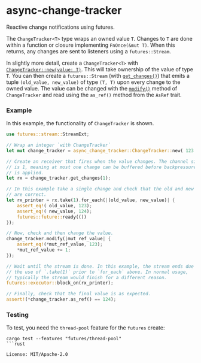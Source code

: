 # async-change-tracker

Reactive change notifications using futures.

The `ChangeTracker<T>` type wraps an owned value `T`. Changes to `T` are
done within a function or closure implementing `FnOnce(&mut T)`. When this
returns, any changes are sent to listeners using a `futures::Stream`.

In slightly more detail, create a `ChangeTracker<T>` with
[`ChangeTracker::new(value: T)`](struct.ChangeTracker.html#method.new). This
will take ownership of the value of type `T`. You can then create a
`futures::Stream` (with
[`get_changes()`](struct.ChangeTracker.html#method.get_changes)) that emits
a tuple `(old_value, new_value)` of type `(T, T)` upon every change to the
owned value. The value can be changed with the
[`modify()`](struct.ChangeTracker.html#method.modify) method of
`ChangeTracker` and read using the `as_ref()` method from the `AsRef` trait.

### Example

In this example, the functionality of `ChangeTracker` is shown.

```rust
use futures::stream::StreamExt;

// Wrap an integer `with ChangeTracker`
let mut change_tracker = async_change_tracker::ChangeTracker::new( 123 );

// Create an receiver that fires when the value changes. The channel size
// is 1, meaning at most one change can be buffered before backpressure
// is applied.
let rx = change_tracker.get_changes(1);

// In this example take a single change and check that the old and new value
// are correct.
let rx_printer = rx.take(1).for_each(|(old_value, new_value)| {
    assert_eq!( old_value, 123);
    assert_eq!( new_value, 124);
    futures::future::ready(())
});

// Now, check and then change the value.
change_tracker.modify(|mut_ref_value| {
    assert_eq!(*mut_ref_value, 123);
    *mut_ref_value += 1;
});

// Wait until the stream is done. In this example, the stream ends due to
// the use of `.take(1)` prior to `for_each` above. In normal usage,
// typically the stream would finish for a different reason.
futures::executor::block_on(rx_printer);

// Finally, check that the final value is as expected.
assert!(*change_tracker.as_ref() == 124);
```

### Testing

To test, you need the `thread-pool` feature for the `futures` create:

```no-run
cargo test --features "futures/thread-pool"
```rust

License: MIT/Apache-2.0
